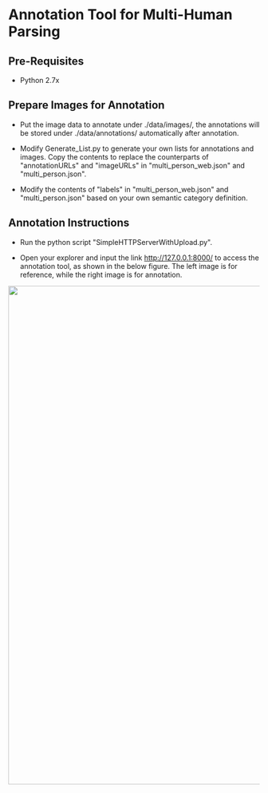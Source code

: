 # Annotation Tool for Multi-Human Parsing


## Pre-Requisites


* Python 2.7x


## Prepare Images for Annotation


* Put the image data to annotate under ./data/images/, the annotations will be stored under ./data/annotations/ automatically after annotation.


* Modify Generate_List.py to generate your own lists for annotations and images. Copy the contents to replace the counterparts of "annotationURLs" and "imageURLs" in "multi_person_web.json" and "multi_person.json".


* Modify the contents of "labels" in "multi_person_web.json" and "multi_person.json" based on your own semantic category definition.


## Annotation Instructions


* Run the python script "SimpleHTTPServerWithUpload.py".


* Open your explorer and input the link http://127.0.0.1:8000/ to access the annotation tool, as shown in the below figure. The left image is for reference, while the right image is for annotation.
<img src="https://github.com/ZhaoJ9014/Multi-Human-Parsing_MHP/blob/master/Annotation_Tools/Multi-Human_Parsing/Pub/SuppFig1.png" width="1000px"/>
